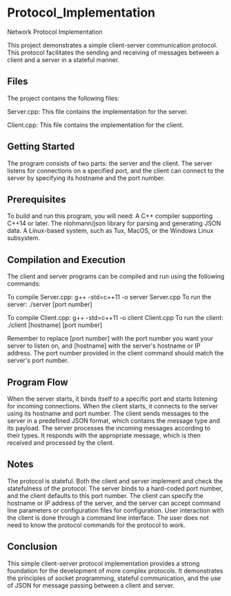 # Protocol_Implementation
Network Protocol Implementation

This project demonstrates a simple client-server communication protocol. This protocol facilitates the sending and receiving of messages between a client and a server in a stateful manner.

## Files
The project contains the following files:

Server.cpp: This file contains the implementation for the server.

Client.cpp: This file contains the implementation for the client.

## Getting Started
The program consists of two parts: the server and the client. The server listens for connections on a specified port, and the client can connect to the server by specifying its hostname and the port number.

## Prerequisites
To build and run this program, you will need:
A C++ compiler supporting C++14 or later.
The nlohmann/json library for parsing and generating JSON data.
A Linux-based system, such as Tux, MacOS, or the Windows Linux subsystem.


## Compilation and Execution
The client and server programs can be compiled and run using the following commands:

To compile Server.cpp:
g++ -std=c++11 -o server Server.cpp 
To run the server:
./server [port number]

To compile Client.cpp:
g++ -std=c++11 -o client Client.cpp 
To run the client:
./client [hostname] [port number]

Remember to replace [port number] with the port number you want your server to listen on, and [hostname] with the server's hostname or IP address. The port number provided in the client command should match the server's port number.

## Program Flow
When the server starts, it binds itself to a specific port and starts listening for incoming connections.
When the client starts, it connects to the server using its hostname and port number.
The client sends messages to the server in a predefined JSON format, which contains the message type and its payload.
The server processes the incoming messages according to their types. It responds with the appropriate message, which is then received and processed by the client.


## Notes
The protocol is stateful. Both the client and server implement and check the statefulness of the protocol.
The server binds to a hard-coded port number, and the client defaults to this port number.
The client can specify the hostname or IP address of the server, and the server can accept command line parameters or configuration files for configuration.
User interaction with the client is done through a command line interface. The user does not need to know the protocol commands for the protocol to work.

## Conclusion
This simple client-server protocol implementation provides a strong foundation for the development of more complex protocols. It demonstrates the principles of socket programming, stateful communication, and the use of JSON for message passing between a client and server.
